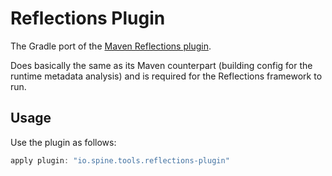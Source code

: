 # Reflections Plugin

The Gradle port of the
[Maven Reflections plugin](https://mvnrepository.com/artifact/org.reflections/reflections-maven).

Does basically the same as its Maven counterpart (building config for the runtime metadata analysis) 
and is required for the Reflections framework to run.

## Usage

Use the plugin as follows:

```groovy
apply plugin: "io.spine.tools.reflections-plugin"
```
